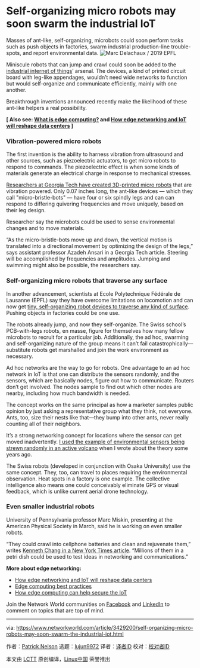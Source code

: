 [#]: collector: (lujun9972)
[#]: translator: ( )
[#]: reviewer: ( )
[#]: publisher: ( )
[#]: url: ( )
[#]: subject: (Self-organizing micro robots may soon swarm the industrial IoT)
[#]: via: (https://www.networkworld.com/article/3429200/self-organizing-micro-robots-may-soon-swarm-the-industrial-iot.html)
[#]: author: (Patrick Nelson https://www.networkworld.com/author/Patrick-Nelson/)

Self-organizing micro robots may soon swarm the industrial IoT
======
Masses of ant-like, self-organizing, microbots could soon perform tasks such as push objects in factories, swarm industrial production-line trouble-spots, and report environmental data.
![Marc Delachaux / 2019 EPFL][1]

Miniscule robots that can jump and crawl could soon be added to the [industrial internet of things][2]’ arsenal. The devices, a kind of printed circuit board with leg-like appendages, wouldn’t need wide networks to function but would self-organize and communicate efficiently, mainly with one another.

Breakthrough inventions announced recently make the likelihood of these ant-like helpers a real possibility.

**[ Also see: [What is edge computing?][3] and [How edge networking and IoT will reshape data centers][4] ]**

### Vibration-powered micro robots

The first invention is the ability to harness vibration from ultrasound and other sources, such as piezoelectric actuators, to get micro robots to respond to commands. The piezoelectric effect is when some kinds of materials generate an electrical charge in response to mechanical stresses.

[Researchers at Georgia Tech have created 3D-printed micro robots][5] that are vibration powered. Only 0.07 inches long, the ant-like devices — which they call "micro-bristle-bots" — have four or six spindly legs and can can respond to differing quivering frequencies and move uniquely, based on their leg design.

Researcher say the microbots could be used to sense environmental changes and to move materials.

“As the micro-bristle-bots move up and down, the vertical motion is translated into a directional movement by optimizing the design of the legs,” says assistant professor Azadeh Ansari in a Georgia Tech article. Steering will be accomplished by frequencies and amplitudes. Jumping and swimming might also be possible, the researchers say.

### Self-organizing micro robots that traverse any surface

In another advancement, scientists at Ecole Polytechnique Fédérale de Lausanne (EPFL) say they have overcome limitations on locomotion and can now get [tiny, self-organizing robot devices to traverse any kind of surface][6]. Pushing objects in factories could be one use.

The robots already jump, and now they self-organize. The Swiss school’s PCB-with-legs robots, en masse, figure for themselves how many fellow microbots to recruit for a particular job. Additionally, the ad hoc, swarming and self-organizing nature of the group means it can’t fail catastrophically—substitute robots get marshalled and join the work environment as necessary.

Ad hoc networks are the way to go for robots. One advantage to an ad hoc network in IoT is that one can distribute the sensors randomly, and the sensors, which are basically nodes, figure out how to communicate. Routers don’t get involved. The nodes sample to find out which other nodes are nearby, including how much bandwidth is needed.

The concept works on the same principal as how a marketer samples public opinion by just asking a representative group what they think, not everyone. Ants, too, size their nests like that—they bump into other ants, never really counting all of their neighbors.

It’s a strong networking concept for locations where the sensor can get moved inadvertently. [I used the example of environmental sensors being strewn randomly in an active volcano][7] when I wrote about the theory some years ago.

The Swiss robots (developed in conjunction with Osaka University) use the same concept. They, too, can travel to places requiring the environmental observation. Heat spots in a factory is one example. The collective intelligence also means one could conceivably eliminate GPS or visual feedback, which is unlike current aerial drone technology.

### Even smaller industrial robots

University of Pennsylvania professor Marc Miskin, presenting at the American Physical Society in March, said he is working on even smaller robots.

“They could crawl into cellphone batteries and clean and rejuvenate them,” writes [Kenneth Chang in a New York Times article][8]. “Millions of them in a petri dish could be used to test ideas in networking and communications.”

**More about edge networking:**

  * [How edge networking and IoT will reshape data centers][4]
  * [Edge computing best practices][9]
  * [How edge computing can help secure the IoT][10]



Join the Network World communities on [Facebook][11] and [LinkedIn][12] to comment on topics that are top of mind.

--------------------------------------------------------------------------------

via: https://www.networkworld.com/article/3429200/self-organizing-micro-robots-may-soon-swarm-the-industrial-iot.html

作者：[Patrick Nelson][a]
选题：[lujun9972][b]
译者：[译者ID](https://github.com/译者ID)
校对：[校对者ID](https://github.com/校对者ID)

本文由 [LCTT](https://github.com/LCTT/TranslateProject) 原创编译，[Linux中国](https://linux.cn/) 荣誉推出

[a]: https://www.networkworld.com/author/Patrick-Nelson/
[b]: https://github.com/lujun9972
[1]: https://images.idgesg.net/images/article/2019/08/epfl-robot-ants-100807019-large.jpg
[2]: https://www.networkworld.com/article/3243928/what-is-the-industrial-iot-and-why-the-stakes-are-so-high.html
[3]: https://www.networkworld.com/article/3224893/internet-of-things/what-is-edge-computing-and-how-it-s-changing-the-network.html
[4]: https://www.networkworld.com/article/3291790/data-center/how-edge-networking-and-iot-will-reshape-data-centers.html
[5]: https://www.news.gatech.edu/2019/07/16/tiny-vibration-powered-robots-are-size-worlds-smallest-ant
[6]: https://actu.epfl.ch/news/robot-ants-that-can-jump-communicate-and-work-toge/
[7]: https://www.networkworld.com/article/3098572/how-new-ad-hoc-networks-will-organize.html
[8]: https://www.nytimes.com/2019/04/30/science/microbots-robots-silicon-wafer.html
[9]: https://www.networkworld.com/article/3331978/lan-wan/edge-computing-best-practices.html
[10]: https://www.networkworld.com/article/3331905/internet-of-things/how-edge-computing-can-help-secure-the-iot.html
[11]: https://www.facebook.com/NetworkWorld/
[12]: https://www.linkedin.com/company/network-world
